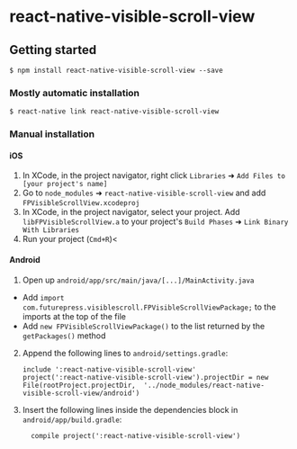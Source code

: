 
# react-native-visible-scroll-view

## Getting started

`$ npm install react-native-visible-scroll-view --save`

### Mostly automatic installation

`$ react-native link react-native-visible-scroll-view`

### Manual installation


#### iOS

1. In XCode, in the project navigator, right click `Libraries` ➜ `Add Files to [your project's name]`
2. Go to `node_modules` ➜ `react-native-visible-scroll-view` and add `FPVisibleScrollView.xcodeproj`
3. In XCode, in the project navigator, select your project. Add `libFPVisibleScrollView.a` to your project's `Build Phases` ➜ `Link Binary With Libraries`
4. Run your project (`Cmd+R`)<

#### Android

1. Open up `android/app/src/main/java/[...]/MainActivity.java`
  - Add `import com.futurepress.visiblescroll.FPVisibleScrollViewPackage;` to the imports at the top of the file
  - Add `new FPVisibleScrollViewPackage()` to the list returned by the `getPackages()` method
2. Append the following lines to `android/settings.gradle`:
  	```
  	include ':react-native-visible-scroll-view'
  	project(':react-native-visible-scroll-view').projectDir = new File(rootProject.projectDir, 	'../node_modules/react-native-visible-scroll-view/android')
  	```
3. Insert the following lines inside the dependencies block in `android/app/build.gradle`:
  	```
      compile project(':react-native-visible-scroll-view')
  	```
